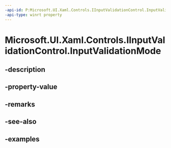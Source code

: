 ```yaml
---
-api-id: P:Microsoft.UI.Xaml.Controls.IInputValidationControl.InputValidationMode
-api-type: winrt property
---
```


# Microsoft.UI.Xaml.Controls.IInputValidationControl.InputValidationMode

<!--
public Microsoft.UI.Xaml.Controls.InputValidationMode InputValidationMode { get; set; }
-->


## -description

## -property-value

## -remarks

## -see-also

## -examples


